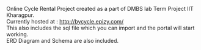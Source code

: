 Online Cycle Rental Project created as a part of DMBS lab Term Project IIT Kharagpur. <br>
Currently hosted at : http://bycycle.epizy.com/ <br>
This also includes the sql file which you can import and the portal will start working.<br>
ERD Diagram and Schema are also included.
